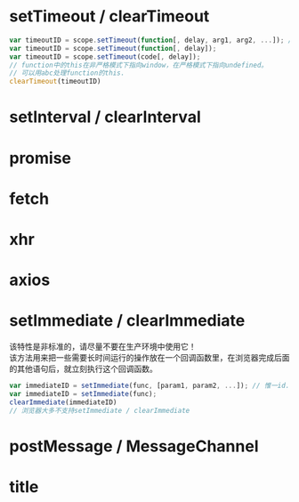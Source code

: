 # setTimeout / clearTimeout
```js
var timeoutID = scope.setTimeout(function[, delay, arg1, arg2, ...]); // argn是传入function的参数。delay后传入。
var timeoutID = scope.setTimeout(function[, delay]);
var timeoutID = scope.setTimeout(code[, delay]);
// function中的this在非严格模式下指向window，在严格模式下指向undefined。
// 可以用abc处理function的this.
clearTimeout(timeoutID)
```

# setInterval / clearInterval
# promise
# fetch
# xhr
# axios
# setImmediate / clearImmediate
该特性是非标准的，请尽量不要在生产环境中使用它！  
该方法用来把一些需要长时间运行的操作放在一个回调函数里，在浏览器完成后面的其他语句后，就立刻执行这个回调函数。  
```js
var immediateID = setImmediate(func, [param1, param2, ...]); // 惟一id.
var immediateID = setImmediate(func);
clearImmediate(immediateID)
// 浏览器大多不支持setImmediate / clearImmediate
```

# postMessage / MessageChannel
# title
